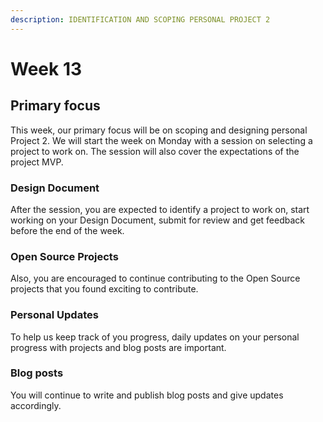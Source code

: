 ```yaml
---
description: IDENTIFICATION AND SCOPING PERSONAL PROJECT 2
---
```


# Week 13


## Primary focus

This week, our primary focus will be on scoping and designing personal Project 2. 
We will start the week on Monday with a session on selecting a project to work on. 
The session will also cover the expectations of the project MVP. 

### Design Document

After the session, you are expected to identify a project to work on, start working on 
your Design Document, submit for review and get feedback before the end of the week.

### Open Source Projects

Also, you are encouraged to continue contributing to the Open Source projects that you 
found exciting to contribute.

### Personal Updates

To help us keep track of you progress, daily updates on your personal progress with 
projects and blog posts are important.

### Blog posts

You will continue to write and publish blog posts and give updates accordingly.




